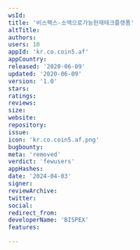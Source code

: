 ```yaml
---
wsId: 
title: '비스팩스-소액으로가능한재테크플랫폼'
altTitle: 
authors: 
users: 10
appId: 'kr.co.coin5.af'
appCountry: 
released: '2020-06-09'
updated: '2020-06-09'
version: '1.0'
stars: 
ratings: 
reviews: 
size: 
website: 
repository: 
issue: 
icon: 'kr.co.coin5.af.png'
bugbounty: 
meta: 'removed'
verdict: 'fewusers'
appHashes: 
date: '2024-04-03'
signer: 
reviewArchive: 
twitter: 
social: 
redirect_from: 
developerName: 'BISPEX'
features: 

---
```


